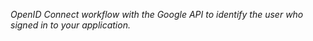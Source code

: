 *OpenID Connect workflow with the Google API to identify the user who signed in to your application.*